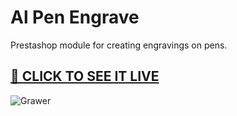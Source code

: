 # Al Pen Engrave

Prestashop module for creating engravings on pens.

## [🔗 CLICK TO SEE IT LIVE](https://www.parkersklep.com/dlugopisy-parker/71-dlugopis-parker-im-brushed-metal-ct-s0856470-.html)

![Grawer](./readme_images/grawer.png)
